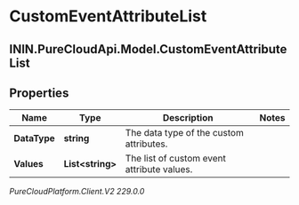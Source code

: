 # CustomEventAttributeList

## ININ.PureCloudApi.Model.CustomEventAttributeList

## Properties

|Name | Type | Description | Notes|
|------------ | ------------- | ------------- | -------------|
| **DataType** | **string** | The data type of the custom attributes. | |
| **Values** | **List&lt;string&gt;** | The list of custom event attribute values. | |



_PureCloudPlatform.Client.V2 229.0.0_
